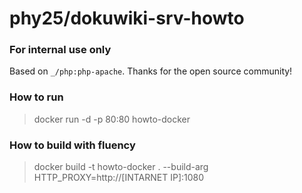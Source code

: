 phy25/dokuwiki-srv-howto
=========================

### For internal use only

Based on `_/php:php-apache`. Thanks for the open source community!

### How to run

> docker run -d -p 80:80 howto-docker

### How to build with fluency

> docker build -t howto-docker . --build-arg HTTP_PROXY=http://[INTARNET IP]:1080